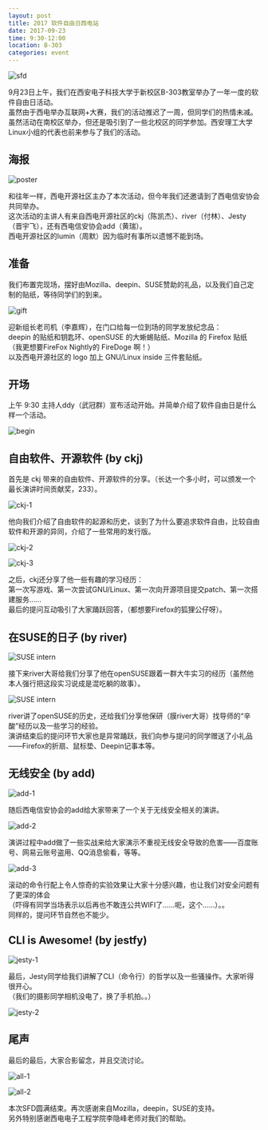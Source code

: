 ```yaml
---
layout: post
title: 2017 软件自由日西电站
date: 2017-09-23
time: 9:30-12:00
location: B-303
categories: event
---
```


![sfd](/img/2017-sfd/sfd.png)

9月23日上午，我们在西安电子科技大学于新校区B-303教室举办了一年一度的软件自由日活动。  
虽然由于西电举办互联网+大赛，我们的活动推迟了一周，但同学们的热情未减。  
虽然活动在南校区举办，但还是吸引到了一些北校区的同学参加。西安理工大学Linux小组的代表也前来参与了我们的活动。

## 海报

![poster](/img/2017-sfd/poster.png)

和往年一样，西电开源社区主办了本次活动，但今年我们还邀请到了西电信安协会共同举办。  
这次活动的主讲人有来自西电开源社区的ckj（陈凯杰）、river（付林）、Jesty（晋宇飞），还有西电信安协会add（黄瑞）。  
西电开源社区的lumin（周默）因为临时有事所以遗憾不能到场。

## 准备

我们布置完现场，摆好由Mozilla、deepin、SUSE赞助的礼品，以及我们自己定制的贴纸，等待同学们的到来。

![gift](/img/2017-sfd/gift.jpg)

迎新组长老司机（李嘉辉），在门口给每一位到场的同学发放纪念品：  
deepin 的贴纸和钥匙环、openSUSE 的大蜥蜴贴纸、Mozilla 的 Firefox 贴纸（我更想要FireFox Nightly的 FireDoge 啊！）  
以及西电开源社区的 logo 加上 GNU/Linux inside 三件套贴纸。

## 开场

上午 9:30 主持人ddy（武冠群）宣布活动开始。并简单介绍了软件自由日是什么样一个活动。

![begin](/img/2017-sfd/begin.jpg)

## 自由软件、开源软件 (by ckj)

首先是 ckj 带来的自由软件、开源软件的分享。（长达一个多小时，可以颁发一个最长演讲时间贡献奖，233）。

![ckj-1](/img/2017-sfd/ckj-1.jpg)

他向我们介绍了自由软件的起源和历史，谈到了为什么要追求软件自由，比较自由软件和开源的异同，介绍了一些常用的发行版。

![ckj-2](/img/2017-sfd/ckj-2.jpg)

![ckj-3](/img/2017-sfd/ckj-3.jpg)

之后，ckj还分享了他一些有趣的学习经历：  
第一次写游戏、第一次尝试GNU/Linux、第一次向开源项目提交patch、第一次搭建服务……  
最后的提问互动吸引了大家踊跃回答，（都想要Firefox的狐狸公仔呀）。

## 在SUSE的日子 (by river)

![SUSE intern](/img/2017-sfd/river-1.jpg)

接下来river大哥给我们分享了他在openSUSE跟着一群大牛实习的经历（虽然他本人强行把这段实习说成是混吃躺的故事）。

![SUSE intern](/img/2017-sfd/river-2.jpg)

river讲了openSUSE的历史，还给我们分享他保研（膜river大哥）找导师的“辛酸”经历以及一些学习的经验。  
演讲结束后的提问环节大家也是异常踊跃，我们向参与提问的同学赠送了小礼品——Firefox的折扇、鼠标垫、Deepin记事本等。

## 无线安全 (by add)

![add-1](/img/2017-sfd/add-1.jpg)

随后西电信安协会的add给大家带来了一个关于无线安全相关的演讲。

![add-2](/img/2017-sfd/add-2.jpg)

演讲过程中add做了一些实战来给大家演示不重视无线安全导致的危害——百度账号、网易云账号盗用、QQ消息偷看，等等。

![add-3](/img/2017-sfd/add-3.jpg)

滚动的命令行配上令人惊奇的实验效果让大家十分感兴趣，也让我们对安全问题有了更深的体会  
（吓得有同学当场表示以后再也不敢连公共WIFI了……呃，这个……）。。  
同样的，提问环节自然也不能少。

## CLI is Awesome! (by jestfy)

![jesty-1](/img/2017-sfd/jesty-1.jpg)

最后，Jesty同学给我们讲解了CLI（命令行）的哲学以及一些骚操作。大家听得很开心。  
（我们的摄影同学相机没电了，换了手机拍。。）

![jesty-2](/img/2017-sfd/jesty-2.jpg)

## 尾声

最后的最后，大家合影留念，并且交流讨论。

![all-1](/img/2017-sfd/all-1.jpg)

![all-2](/img/2017-sfd/all-2.jpg)

本次SFD圆满结束。再次感谢来自Mozilla，deepin，SUSE的支持。  
另外特别感谢西电电子工程学院李隐峰老师对我们的帮助。
